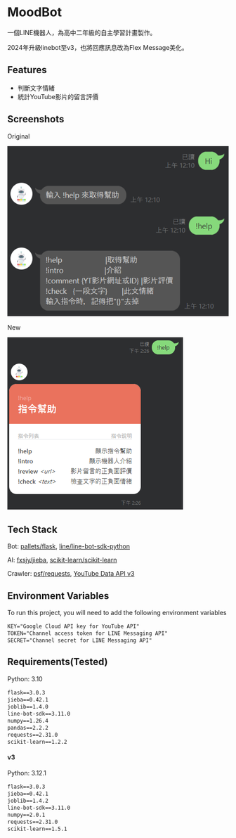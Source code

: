 # MoodBot

一個LINE機器人，為高中二年級的自主學習計畫製作。



2024年升級linebot至v3，也將回應訊息改為Flex Message美化。

## Features

+ 判斷文字情緒
+ 統計YouTube影片的留言評價

## Screenshots

Original

![intro](MoodBot/imgs/intro.png)

New

![intro](MoodBot_v3/imgs/help.png)

## Tech Stack

Bot: [pallets/flask](https://github.com/pallets/flask), [line/line-bot-sdk-python](https://github.com/line/line-bot-sdk-python)

AI: [fxsjy/jieba](https://github.com/fxsjy/jieba), [scikit-learn/scikit-learn](https://github.com/scikit-learn/scikit-learn)

Crawler: [psf/requests](https://github.com/psf/requests), [YouTube Data API v3](https://console.cloud.google.com/apis/api/youtube.googleapis.com/)

## Environment Variables

To run this project, you will need to add the following environment variables

```
KEY="Google Cloud API key for YouTube API"
TOKEN="Channel access token for LINE Messaging API"
SECRET="Channel secret for LINE Messaging API"
```

## Requirements(Tested)

Python: 3.10

```
flask==3.0.3
jieba==0.42.1
joblib==1.4.0
line-bot-sdk==3.11.0
numpy==1.26.4
pandas==2.2.2
requests==2.31.0
scikit-learn==1.2.2
```

#### v3

Python: 3.12.1

```
flask==3.0.3
jieba==0.42.1
joblib==1.4.2
line-bot-sdk==3.11.0
numpy==2.0.1
requests==2.31.0
scikit-learn==1.5.1
```

